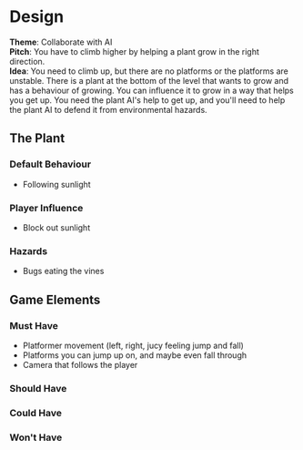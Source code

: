 # Design

**Theme**: Collaborate with AI  
**Pitch**: You have to climb higher by helping a plant grow in the right direction.  
**Idea**: You need to climb up, but there are no platforms or the platforms are unstable. There is a plant at the bottom of the level that wants to grow and has a behaviour of growing. You can influence it to grow in a way that helps you get up. You need the plant AI's help to get up, and you'll need to help the plant AI to defend it from environmental hazards.

## The Plant
### Default Behaviour
* Following sunlight
### Player Influence
* Block out sunlight
### Hazards
* Bugs eating the vines

## Game Elements
### Must Have
* Platformer movement (left, right, jucy feeling jump and fall)
* Platforms you can jump up on, and maybe even fall through
* Camera that follows the player
### Should Have
### Could Have
### Won't Have
